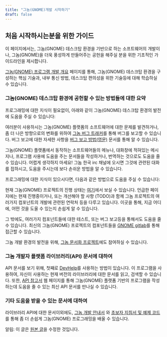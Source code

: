 ```yaml
---
title: "그놈(GNOME)개발 시작하기"
draft: false
---
```


## 처음 시작하시는분을 위한 가이드

이 페이지에서는, 그놈(GNOME) 데스크탑 환경을 기반으로 하는 소프트웨어의 개발이나, 그놈(GNOME)을 더욱 풍성하게 만들어주는 공헌을 해주실 분을 위한 기초적인 가이드라인을 제시합니다.

[그놈(GNOME) 프로그램 개발 개요](https://developer.gnome.org/platform-overview/unstable/) 페이지를 통해, 그놈(GNOME) 데스크탑 환경을 구성하는 핵심 기술과, 내부 통신 방법, 데스크탑 편의성을 위한 기술등에 대해 학습하실 수 있습니다.

### 그놈(GNOME) 데스크탑 환경에 공헌할 수 있는 방법들에 대한 요약

프로그래밍에 대한 지식이 필요없이, 아래와 같이 그놈(GNOME) 데스크탑 환경의 발전에 도움을 주실 수 있습니다:

여러분이 사용하시는 그놈(GNOME) 플랫폼의 소프트웨어에 대한 문제를 발견하거나, 좀 더 나은 방향으로의 변화를 위하여 [그놈 버그 트래커](https://gitlab.gnome.org/GNOME)를 통해 버그를 보고할 수 있습니다. 버그 보고에 대한 자세한 사항을 [버그 보고 방법(영문)](https://wiki.gnome.org/GitLab) 문서를 통해 알 수 있습니다.

그놈(GNOME) 플랫폼에서 동작하는 소프트웨어들의 메뉴나, 대화창에 적혀있는 메시지나, 프로그램 사용에 도움을 주는 문서들을 작성하거나, 번역하는 것으로도 도움을 줄 수 있습니다. 어렵게 생각하지 마세요! 그놈 한국 irc 채널에 오시면 그것에 관련된 대화를 접하시고, 도움을 주시는데 보다 손쉬운 방법을 알 수 있습니다.

프로그래밍에 대한 지식이 있으시다면, 다음과 같은 방법으로 도움을 주실 수 있습니다:

현재 그놈(GNOME) 프로젝트의 진행 상태는 [여기](https://wiki.gnome.org/ReleasePlanning)에서 보실 수 있습니다. 언급한 페이지에는 현재 진행중이거나, 또는 개선해야 할 사항 (TODO)과 함께 그놈 프로젝트의 여러가지 컴포넌트의 개발에 관련된 연락처 등을 다루고 있습니다. 이곳을 통해, 지금 어디에, 어떤 것을 도울 수 있는지 손쉽게 알 수 있습니다.

그 밖에도, 여러가지 컴포넌트들에 대한 테스트, 또는 버그 보고등을 통해서도 도움을 줄 수 있습니다. 최신의 그놈(GNOME) 프로젝트의 컴포넌트들을 [GNOME gitlab](https://gitlab.gnome.org/GNOME)를 통해 접근할 수 있습니다.

그놈 개발 환경의 발전을 위해, [그놈 문서화 프로젝트](https://wiki.gnome.org/DocumentationProject/)에도 참여하실 수 있습니다.

### 그놈 개발자 플랫폼 라이브러리(API) 문서에 대하여

API 문서를 보기 위해, 첫째로 [DevHelp](https://wiki.gnome.org/Apps/Devhelp)를 사용하는 방법이 있습니다. 이 프로그램을 사용하여, 자신이 사용하는 현재 버전의 라이브러리에 대한 문서를 읽고, 검색할 수 있습니다. 또한, [API 참고서](https://developer.gnome.org/references) 웹 페이지를 통해 그놈(GNOME) 플랫폼 기반의 프로그램을 작성하는데 도움을 줄 수 있는 최신 API 문서를 만나실 수 있습니다.

### 기타 도움을 받을 수 있는 문서에 대하여
라이브러리 API에 대한 문서이외에도, [그놈 개발 안내서](https://developer.gnome.org/guides) 와 [초보자 지침서 및 예제 코드](https://developer.gnome.org/gnome-devel-demos/stable/beginner.js.html.ko)를 통해 좀 더 손쉽게 그놈(GNOME) 프로그래밍을 배울 수 있습니다.

알림: 이 글은 [원본 글](https://web.archive.org/web/20070529203803/http://www.gnome.or.kr/c/portal/layout?p_l_id=PUB.1.42)을 수정한 것입니다.
